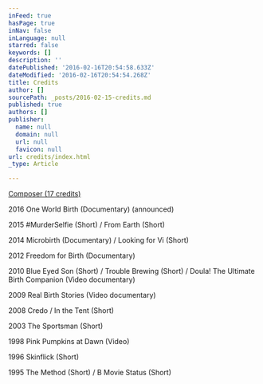 ```yaml
---
inFeed: true
hasPage: true
inNav: false
inLanguage: null
starred: false
keywords: []
description: ''
datePublished: '2016-02-16T20:54:58.633Z'
dateModified: '2016-02-16T20:54:54.268Z'
title: Credits
author: []
sourcePath: _posts/2016-02-15-credits.md
published: true
authors: []
publisher:
  name: null
  domain: null
  url: null
  favicon: null
url: credits/index.html
_type: Article

---
```

[Composer  (17 credits)][0]

2016 One World Birth (Documentary) (announced)

2015 \#MurderSelfie (Short) / From Earth (Short) 

2014 Microbirth (Documentary) / Looking for Vi (Short) 

2012 Freedom for Birth (Documentary) 

2010 Blue Eyed Son (Short) / Trouble Brewing (Short) / Doula! The Ultimate Birth Companion (Video documentary) 

2009 Real Birth Stories (Video documentary) 

2008 Credo / In the Tent (Short) 

2003 The Sportsman (Short) 

1998 Pink Pumpkins at Dawn (Video) 

1996 Skinflick (Short) 

1995 The Method (Short) / B Movie Status (Short)

[0]: null
